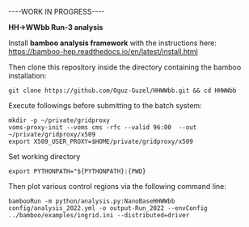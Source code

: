 ----WORK IN PROGRESS----

**HH->WWbb Run-3 analysis**

Install **bamboo analysis framework** with the instructions here: https://bamboo-hep.readthedocs.io/en/latest/install.html

Then clone this repository inside the directory containing the bamboo installation:

```
git clone https://github.com/Oguz-Guzel/HHWWbb.git && cd HHWWbb
```

Execute followings before submitting to the batch system:

```
mkdir -p ~/private/gridproxy
voms-proxy-init --voms cms -rfc --valid 96:00  --out ~/private/gridproxy/x509
export X509_USER_PROXY=$HOME/private/gridproxy/x509
```

Set working directory
```
export PYTHONPATH="${PYTHONPATH}:{PWD}
```
Then plot various control regions via the following command line:

```
bambooRun -m python/analysis.py:NanoBaseHHWWbb config/analysis_2022.yml -o output-Run_2022 --envConfig ../bamboo/examples/ingrid.ini --distributed=driver
```
